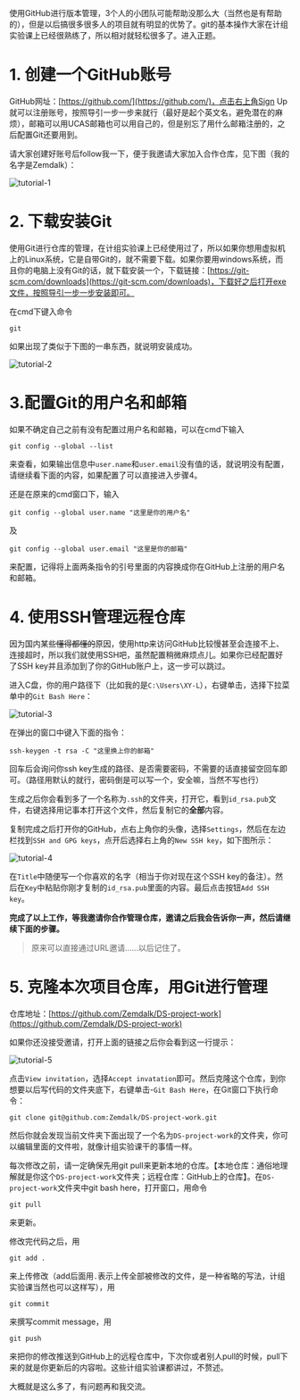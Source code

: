 使用GitHub进行版本管理，3个人的小团队可能帮助没那么大（当然也是有帮助的），但是以后搞很多很多人的项目就有明显的优势了。git的基本操作大家在计组实验课上已经很熟练了，所以相对就轻松很多了。进入正题。

# 1. 创建一个GitHub账号

GitHub网址：[https://github.com/](https://github.com/)，点击右上角Sign Up就可以注册账号，按照导引一步一步来就行（最好是起个英文名，避免潜在的麻烦），邮箱可以用UCAS邮箱也可以用自己的，但是别忘了用什么邮箱注册的，之后配置Git还要用到。

请大家创建好账号后follow我一下，便于我邀请大家加入合作仓库，见下图（我的名字是Zemdalk）：

![tutorial-1](./tutorial-1.png)

# 2. 下载安装Git

使用Git进行仓库的管理，在计组实验课上已经使用过了，所以如果你想用虚拟机上的Linux系统，它是自带Git的，就不需要下载。如果你要用windows系统，而且你的电脑上没有Git的话，就下载安装一个，下载链接：[https://git-scm.com/downloads](https://git-scm.com/downloads)，下载好之后打开exe文件，按照导引一步一步安装即可。

在cmd下键入命令

``` shell
git
```

如果出现了类似于下图的一串东西，就说明安装成功。

![tutorial-2](./tutorial-2.png)

# 3.配置Git的用户名和邮箱

如果不确定自己之前有没有配置过用户名和邮箱，可以在cmd下输入

``` shell
git config --global --list
```

来查看，如果输出信息中`user.name`和`user.email`没有值的话，就说明没有配置，请继续看下面的内容，如果配置了可以直接进入步骤4。

还是在原来的cmd窗口下，输入

``` shell
git config --global user.name "这里是你的用户名"
```

及

``` shell
git config --global user.email "这里是你的邮箱"
```

来配置，记得将上面两条指令的引号里面的内容换成你在GitHub上注册的用户名和邮箱。

# 4. 使用SSH管理远程仓库

因为国内某些<del>懂得都懂的</del>原因，使用http来访问GitHub比较慢甚至会连接不上、连接超时，所以我们就使用SSH吧，虽然配置稍微麻烦点儿。如果你已经配置好了SSH key并且添加到了你的GitHub账户上，这一步可以跳过。

进入C盘，你的用户路径下（比如我的是`C:\Users\XY-L`），右键单击，选择下拉菜单中的`Git Bash Here`：

![tutorial-3](./tutorial-3.png)

在弹出的窗口中键入下面的指令：

``` shell
ssh-keygen -t rsa -C "这里换上你的邮箱"
```

回车后会询问你ssh key生成的路径、是否需要密码，不需要的话直接留空回车即可。（路径用默认的就行，密码倒是可以写一个，安全嘛，当然不写也行）

生成之后你会看到多了一个名称为`.ssh`的文件夹，打开它，看到`id_rsa.pub`文件，右键选择用记事本打开这个文件，然后复制它的**全部**内容。

复制完成之后打开你的GitHub，点右上角你的头像，选择`Settings`，然后在左边栏找到`SSH and GPG keys`，点开后选择右上角的`New SSH key`，如下图所示：

![tutorial-4](./tutorial-4.png)

在`Title`中随便写一个你喜欢的名字（相当于你对现在这个SSH key的备注）。然后在`Key`中粘贴你刚才复制的`id_rsa.pub`里面的内容。最后点击按钮`Add SSH key`。

**完成了以上工作，等我邀请你合作管理仓库，邀请之后我会告诉你一声，然后请继续下面的步骤。**

> 原来可以直接通过URL邀请……以后记住了。

# 5. 克隆本次项目仓库，用Git进行管理

仓库地址：[https://github.com/Zemdalk/DS-project-work](https://github.com/Zemdalk/DS-project-work)

如果你还没接受邀请，打开上面的链接之后你会看到这一行提示：

![tutorial-5](./tutorial-5.png)

点击`View invitation`，选择`Accept invatation`即可。然后克隆这个仓库，到你想要以后写代码的文件夹底下，右键单击-`Git Bash Here`，在Git窗口下执行命令：

``` shell
git clone git@github.com:Zemdalk/DS-project-work.git
```

然后你就会发现当前文件夹下面出现了一个名为`DS-project-work`的文件夹，你可以编辑里面的文件啦，就像计组实验课干的事情一样。

每次修改之前，请一定确保先用git pull来更新本地的仓库。【本地仓库：通俗地理解就是你这个`DS-project-work`文件夹；远程仓库：GitHub上的仓库】。在`DS-project-work`文件夹中git bash here，打开窗口，用命令

``` shell
git pull
```

来更新。

修改完代码之后，用

``` shell
git add .
```

来上传修改（add后面用`.`表示上传全部被修改的文件，是一种省略的写法，计组实验课当然也可以这样写），用

``` shell
git commit
```

来撰写commit message，用

``` shell
git push
```

来把你的修改推送到GitHub上的远程仓库中，下次你或者别人pull的时候，pull下来的就是你更新后的内容啦。这些计组实验课都讲过，不赘述。

大概就是这么多了，有问题再和我交流。